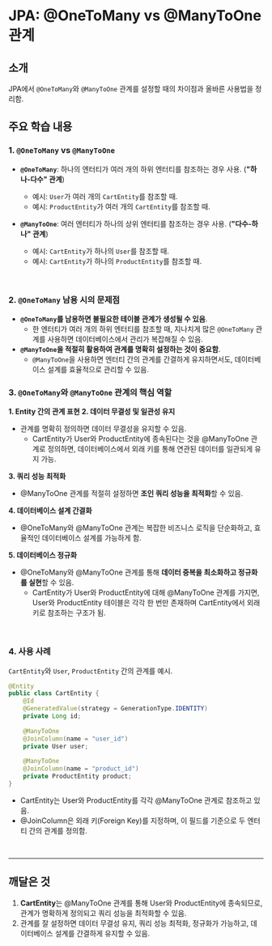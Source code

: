 # JPA: @OneToMany vs @ManyToOne 관계

## 소개
JPA에서 `@OneToMany`와 `@ManyToOne` 관계를 설정할 때의 차이점과 올바른 사용법을 정리함.

## 주요 학습 내용

### 1. `@OneToMany` vs `@ManyToOne`
- **`@OneToMany`**: 하나의 엔터티가 여러 개의 하위 엔터티를 참조하는 경우 사용. (**"하나-다수" 관계**)
  - 예시: `User`가 여러 개의 `CartEntity`를 참조할 때.
  - 예시: `ProductEntity`가 여러 개의 `CartEntity`를 참조할 때.

- **`@ManyToOne`**: 여러 엔터티가 하나의 상위 엔터티를 참조하는 경우 사용. (**"다수-하나" 관계**)
  - 예시: `CartEntity`가 하나의 `User`를 참조할 때.
  - 예시: `CartEntity`가 하나의 `ProductEntity`를 참조할 때.

<br>
 
### 2. `@OneToMany` 남용 시의 문제점
- **`@OneToMany`를 남용하면 불필요한 테이블 관계가 생성될 수 있음**. 
  - 한 엔터티가 여러 개의 하위 엔터티를 참조할 때, 지나치게 많은 `@OneToMany` 관계를 사용하면 데이터베이스에서 관리가 복잡해질 수 있음.
- **`@ManyToOne`을 적절히 활용하여 관계를 명확히 설정하는 것이 중요함**.
  - `@ManyToOne`을 사용하면 엔터티 간의 관계를 간결하게 유지하면서도, 데이터베이스 설계를 효율적으로 관리할 수 있음.

### 3. `@OneToMany`와 `@ManyToOne` 관계의 핵심 역할
**1. Entity 간의 관계 표현**
**2. 데이터 무결성 및 일관성 유지**
  - 관계를 명확히 정의하면 데이터 무결성을 유지할 수 있음.
    - CartEntity가 User와 ProductEntity에 종속된다는 것을 @ManyToOne 관계로 정의하면, 데이터베이스에서 외래 키를 통해 연관된 데이터를 일관되게 유지 가능.

**3. 쿼리 성능 최적화**
  - @ManyToOne 관계를 적절히 설정하면 **조인 쿼리 성능을 최적화**할 수 있음.

**4. 데이터베이스 설계 간결화**
  - @OneToMany와 @ManyToOne 관계는 복잡한 비즈니스 로직을 단순화하고, 효율적인 데이터베이스 설계를 가능하게 함.

**5. 데이터베이스 정규화**
  - @OneToMany와 @ManyToOne 관계를 통해 **데이터 중복을 최소화하고 정규화를 실현**할 수 있음.
    - CartEntity가 User와 ProductEntity에 대해 @ManyToOne 관계를 가지면, User와 ProductEntity 테이블은 각각 한 번만 존재하며 CartEntity에서 외래 키로 참조하는 구조가 됨.


<br>

### 4. 사용 사례
`CartEntity`와 `User`, `ProductEntity` 간의 관계를 예시.

```java
@Entity
public class CartEntity {
    @Id
    @GeneratedValue(strategy = GenerationType.IDENTITY)
    private Long id;
    
    @ManyToOne
    @JoinColumn(name = "user_id")
    private User user;
    
    @ManyToOne
    @JoinColumn(name = "product_id")
    private ProductEntity product;
}
```
- CartEntity는 User와 ProductEntity를 각각 @ManyToOne 관계로 참조하고 있음.
- @JoinColumn은 외래 키(Foreign Key)를 지정하며, 이 필드를 기준으로 두 엔터티 간의 관계를 정의함.

<br>

---

## 깨달은 것
1. **CartEntity**는 @ManyToOne 관계를 통해 User와 ProductEntity에 종속되므로, 관계가 명확하게 정의되고 쿼리 성능을 최적화할 수 있음.
2. 관계를 잘 설정하면 데이터 무결성 유지, 쿼리 성능 최적화, 정규화가 가능하고, 데이터베이스 설계를 간결하게 유지할 수 있음.
